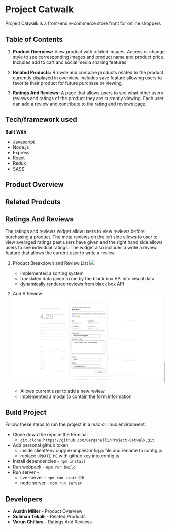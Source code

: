 # Project Catwalk
Project Catwalk is a front-end e-commerce store front for online shoppers

## Table of Contents

1. **Product Overview:** View product with related images. Access or change style to see corresponding images and product name and product price. Includes add to cart and social media sharing features.

2. **Related Products:** Browse and compare products related to the product currently displayed in overview. Includes save feature allowing users to favorite their product for future purchase or viewing.

3. **Ratings And Reviews:** A page that allows users to see what other users reviews and ratings of the product they are currently viewing. Each user can add a review and contribute to the rating and reviews page.

## Tech/framework used

**Built With**
- Javascript
- Node.js
- Express
- React
- Redux
- SASS

## Product Overview


## Related Prodcuts


## Ratings And Reviews
The ratings and reviews widget allow users to view reviews before purchasing a product. The meta reviews on the left side allows to user to view averaged ratings past users have given and the right hand side allows users to see individual ratings. The widget also includes a write a review feature that allows the current user to write a review.

1. Product Breakdown and Review List
  ![](gifs_and_images/ratingsAndReviews.gif)
    * implemented a sorting system
    * translated data given to me by the black box API into visual data
    * dynamically rendered reviews from black box API

2. Add A Review
 ![](gifs_and_images/ratingsAndReviews_modal.png)
    * Allows current user to add a new review
    * Implemented a modal to contain the form information

## Build Project
Follow these steps to run the project in a mac or linux environment.
- Clone down the repo in the terminal
  * `git clone https://github.com/Garganelli/Project-Catwalk.git`
- Add personal github token
  * inside client/env copy exampleConfig.js file and rename to config.js
  * replace `UPDATE ME` with github key into config.js
- Install dependencies - `npm install`
- Run webpack - `npm run build`
- Run server -
  * live-server - `npm run start`
  OR
  * node server - `npm run server`


## Developers
- **Austin Miller** - Product Overview
- **Suliman Tekalli** - Related Products
- **Varun Chillara** - Ratings And Reviews